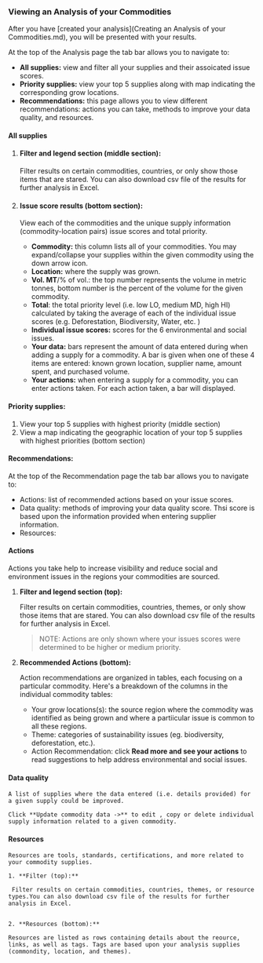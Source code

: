 ### Viewing an Analysis of your Commodities
After you have [created your analysis](Creating an Analysis of your Commodities.md), you will be presented with your results. 

At the top of the Analysis page the tab bar allows you to navigate to:  

- **All supplies:** view and filter all your supplies and their assoicated issue scores.
- **Priority supplies:** view your top 5 supplies along with map indicating the corresponding grow locations. 
- **Recommendations:** this page allows you to view different recommendations: actions you can take, methods to improve your data quality, and resources. 

#### All supplies
1. #### Filter and legend section (middle section):
    Filter results on certain commodities, countries, or only show those items that are stared. You can also download csv file of the results for further analysis in Excel. 
2. #### Issue score results (bottom section):

    View each of the commodities and the unique supply information (commodity-location pairs) issue scores and total priority. 

    - **Commodity:** this column lists all of your commodities. You may expand/collapse your supplies within the given commodity using the down arrow icon.
    - **Location:** where the supply was grown.
    - **Vol. MT**/% of vol.: the top number represents the volume in metric tonnes, bottom number is the percent of the volume for the given commodity. 
    - **Total**: the total priority level (i.e. low LO, medium MD, high HI) calculated by taking the average of each of the individual issue scores (e.g. Deforestation, Biodiversity, Water, etc. )
    - **Individual issue scores:** scores for the 6 environmental and social issues. 
    - **Your data:** bars represent the amount of data entered during when adding a supply for a commodity. A bar is given when one of these 4 items are entered: known grown location, supplier name, amount spent, and purchased volume. 
    - **Your actions:** when entering a supply for a commodity, you can enter actions taken. For each action taken, a bar will displayed. 

#### **Priority supplies:** 
1. View your top 5 supplies with highest priority (middle section)
2. View a map indicating the geographic location of your top 5 supplies with highest priorities (bottom section)


#### **Recommendations:** 
At the top of the Recommendation page the tab bar allows you to navigate to: 
- Actions: list of recommended actions based on your issue scores. 
- Data quality: methods of improving your data quality score. Thsi score is based upon the information provided when entering supplier information. 
- Resources: 

#### Actions
Actions you take help to increase visibility and reduce social and environment issues in the regions your commodities are sourced. 

1. **Filter and legend section (top):**

    Filter results on certain commodities, countries, themes, or only show those items that are stared. You can also download csv file of the results for further analysis in Excel. 

    > NOTE: 
    > Actions are only shown where your issues scores were determined to be higher or medium priority. 


2. **Recommended Actions (bottom):**

    Action recommendations are organized in tables, each focusing on a particular commodity. Here's a breakdown of the columns in the individual commodity tables:

    - Your grow locations(s): the source region where the commodity was identified as being grown and where a partiicular issue is common to all these regions. 
    - Theme: categories of sustainability issues (eg. biodiversity, deforestation, etc.).
    - Action Recommendation: click **Read more and see your actions** to read suggestions to help address environmental and social issues. 



#### Data quality

    A list of supplies where the data entered (i.e. details provided) for a given supply could be improved. 

    Click **Update commodity data ->** to edit , copy or delete individual supply information related to a given commodity. 



#### Resources 

    Resources are tools, standards, certifications, and more related to your commodity supplies. 

    1. **Filter (top):**

     Filter results on certain commodities, countries, themes, or resource types.You can also download csv file of the results for further analysis in Excel. 


    2. **Resources (bottom):**

    Resources are listed as rows containing details about the reource, links, as well as tags. Tags are based upon your analysis supplies (commondity, location, and themes). 
